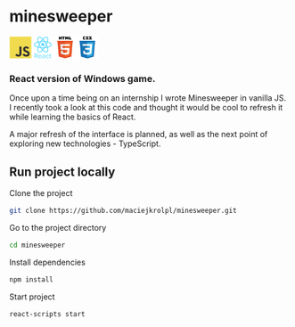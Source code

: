 # minesweeper

<p align="left">
<img src="https://raw.githubusercontent.com/devicons/devicon/master/icons/javascript/javascript-original.svg" alt="javascript" width="40" height="40"/><img src="https://raw.githubusercontent.com/devicons/devicon/master/icons/react/react-original-wordmark.svg" alt="react" width="40" height="40"/><img src="https://raw.githubusercontent.com/devicons/devicon/master/icons/html5/html5-original-wordmark.svg" alt="html5" width="40" height="40"/><img src="https://raw.githubusercontent.com/devicons/devicon/master/icons/css3/css3-original-wordmark.svg" alt="css3" width="40" height="40"/>
</p>

### React version of Windows game.

Once upon a time being on an internship I wrote Minesweeper in vanilla JS. I recently took a look at this code and thought it would be cool to refresh it while learning the basics of React.

A major refresh of the interface is planned, as well as the next point of exploring new technologies - TypeScript.

## Run project locally

Clone the project

```bash
git clone https://github.com/maciejkrolpl/minesweeper.git
```

Go to the project directory

```bash
cd minesweeper
```

Install dependencies

```bash
npm install
```

Start project

```bash
react-scripts start
```
